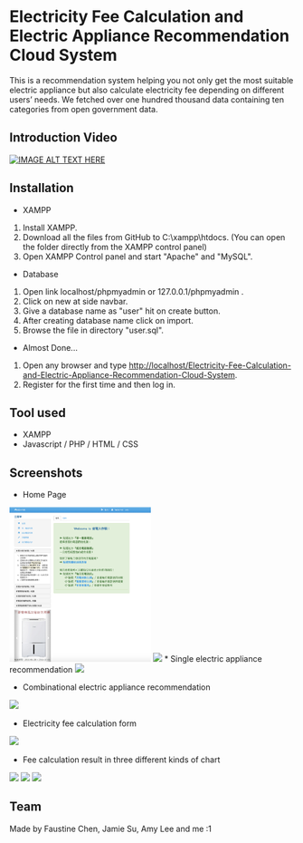 # Electricity Fee Calculation and Electric Appliance Recommendation Cloud System
This is a recommendation system helping you not only get the most suitable electric appliance but also calculate electricity fee depending on different users’ needs.
We fetched over one hundred thousand data containing ten categories from open government data.

## Introduction Video
[![IMAGE ALT TEXT HERE](https://img.youtube.com/vi/r_pehYJlQKo/0.jpg)](https://www.youtube.com/watch?v=r_pehYJlQKo)

## Installation
* XAMPP
1. Install XAMPP.
1. Download all the files from GitHub to C:\xampp\htdocs. (You can open the folder directly from the XAMPP control panel) 
1. Open XAMPP Control panel and start "Apache" and "MySQL".
* Database
1. Open link localhost/phpmyadmin or 127.0.0.1/phpmyadmin .
1. Click on new at side navbar.
1. Give a database name as "user" hit on create button.
1. After creating database name click on import.
1. Browse the file in directory "user.sql".
* Almost Done...
1. Open any browser and type [http://localhost/Electricity-Fee-Calculation-and-Electric-Appliance-Recommendation-Cloud-System](http://localhost/Electricity-Fee-Calculation-and-Electric-Appliance-Recommendation-Cloud-System/).
1. Register for the first time and then log in.


## Tool used
* XAMPP
* Javascript / PHP / HTML / CSS


## Screenshots
* Home Page

<img src="https://github.com/Kris-Hung/Electricity-Fee-Calculation-and-Electric-Appliance-Recommendation-Cloud-System/blob/master/screenshot/home.png" width="250">
<img src="https://github.com/Kris-Hung/Pokemon_Jump/blob/master/pic/level%203.png" width="250">
* Single electric appliance recommendation

<img src="https://github.com/Kris-Hung/Electricity-Fee-Calculation-and-Electric-Appliance-Recommendation-Cloud-System/tree/master/screenshot/single.png" width="250">

* Combinational electric appliance recommendation

<img src="https://github.com/Kris-Hung/Electricity-Fee-Calculation-and-Electric-Appliance-Recommendation-Cloud-System/tree/master/screenshot/combination.png" width="250">

* Electricity fee calculation form

<img src="https://github.com/Kris-Hung/Electricity-Fee-Calculation-and-Electric-Appliance-Recommendation-Cloud-System/tree/master/screenshot/form.png" width="250">

* Fee calculation result in three different kinds of chart
<img src="https://github.com/Kris-Hung/Electricity-Fee-Calculation-and-Electric-Appliance-Recommendation-Cloud-System/tree/master/screenshot/fee_piechart.png" width="250">
<img src="https://github.com/Kris-Hung/Electricity-Fee-Calculation-and-Electric-Appliance-Recommendation-Cloud-System/tree/master/screenshot/fee_bar.png" width="250">
<img src="https://github.com/Kris-Hung/Electricity-Fee-Calculation-and-Electric-Appliance-Recommendation-Cloud-System/tree/master/screenshot/fee_annual.png" width="250">

## Team
Made by Faustine Chen, Jamie Su, Amy Lee and me :1
